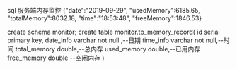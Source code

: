 sql   服务端内存监控
{"date":"2019-09-29",
"usedMemory":6185.65,
"totalMemory":8032.18,
"time":"18:53:48",
"freeMemory":1846.53}

create schema monitor;
create table monitor.tb_memory_record(
id serial primary key,
date_info varchar not null ,--日期
time_info varchar not null,--时间
total_memory double,--总内存
used_memory double,--已用内存
free_memory double  --空闲内存
)
